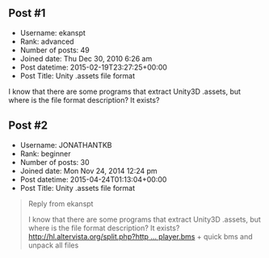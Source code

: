 ## Post #1
- Username: ekanspt
- Rank: advanced
- Number of posts: 49
- Joined date: Thu Dec 30, 2010 6:26 am
- Post datetime: 2015-02-19T23:27:25+00:00
- Post Title: Unity .assets file format

I know that there are some programs that extract Unity3D .assets, but where is the file format description? It exists?
## Post #2
- Username: JONATHANTKB
- Rank: beginner
- Number of posts: 30
- Joined date: Mon Nov 24, 2014 12:24 pm
- Post datetime: 2015-04-24T01:13:04+00:00
- Post Title: Unity .assets file format

> Reply from ekanspt
>
> I know that there are some programs that extract Unity3D .assets, but where is the file format description? It exists?
[http://hl.altervista.org/split.php?http ... player.bms](http://hl.altervista.org/split.php?http://aluigi.altervista.org/papers/bms/unity3d_webplayer.bms) + quick bms and unpack all files
